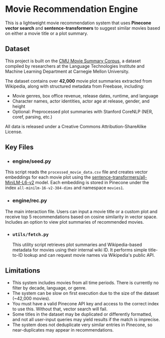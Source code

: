 # Movie Recommendation Engine

This is a lightweight movie recommendation system that uses **Pinecone vector search** and **sentence-transformers** to suggest similar movies based on either a movie title or a plot summary.

## Dataset

This project is built on the [CMU Movie Summary Corpus](https://www.cs.cmu.edu/~ark/personas/), a dataset compiled by researchers at the Language Technologies Institute and Machine Learning Department at Carnegie Mellon University.

The dataset contains over **42,000** movie plot summaries extracted from Wikipedia, along with structured metadata from Freebase, including:

- Movie genres, box office revenue, release dates, runtime, and language
- Character names, actor identities, actor age at release, gender, and height
- Optional: Preprocessed plot summaries with Stanford CoreNLP (NER, coref, parsing, etc.)

All data is released under a Creative Commons Attribution-ShareAlike License.

## Key Files

- ### engine/seed.py
This script reads the `processed_movie_data.csv` file and creates vector embeddings for each movie plot using the [sentence-transformers/all-MiniLM-L6-v2](https://huggingface.co/sentence-transformers/all-MiniLM-L6-v2) model. Each embedding is stored in Pinecone under the index `all-minilm-16-v2-384-dims` and namespace `movies1`.

- ### engine/rec.py
The main interaction file. Users can input a movie title or a custom plot and receive top 5 recommendations based on cosine similarity in vector space. Includes an option to view plot summaries of recommended movies.

- ### `utils/fetch.py`
  This utility script retrieves plot summaries and Wikipedia-based metadata for movies using their internal wiki ID. It performs simple title-to-ID lookup and can request movie names    via Wikipedia's public API.

## Limitations

- This system includes movies from all time periods. There is currently no filter by decade, language, or genre.
- The system can be slow on first execution due to the size of the dataset (~42,000 movies).
- You must have a valid Pinecone API key and access to the correct index to use this. Without that, vector search will fail.
- Some titles in the dataset may be duplicated or differently formatted, and not all user-input queries may yield results if the match is imprecise.
- The system does not deduplicate very similar entries in Pinecone, so near-duplicates may appear in recommendations.
